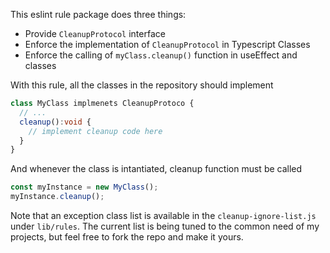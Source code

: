 This eslint rule package does three things:
- Provide `CleanupProtocol` interface
- Enforce the implementation of `CleanupProtocol` in Typescript Classes
- Enforce the calling of `myClass.cleanup()` function in useEffect and classes

With this rule, all the classes in the repository should implement

```typescript
class MyClass implmenets CleanupProtoco {
  // ...
  cleanup():void {
    // implement cleanup code here
  }
}
```

And whenever the class is intantiated, cleanup function must be called

```typescript
const myInstance = new MyClass();
myInstance.cleanup();
```

Note that an exception class list is available in the `cleanup-ignore-list.js` under `lib/rules`. The current list is being tuned to the common need of my projects, but feel free to fork the repo and make it yours.

